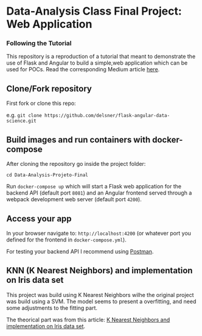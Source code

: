 # Data-Analysis Class Final Project: Web Application 
### Following the Tutorial

This repository is a reproduction of a tutorial that meant to demonstrate the use of Flask and Angular to build a simple,web application which can be used for POCs. Read the corresponding Medium article [here](https://medium.com/@dvelsner/deploying-a-simple-machine-learning-model-in-a-modern-web-application-flask-angular-docker-a657db075280).

## Clone/Fork repository

First fork or clone this repo:

e.g. `git clone https://github.com/delsner/flask-angular-data-science.git`
 

## Build images and run containers with docker-compose

After cloning the repository go inside the project folder:

`cd Data-Analysis-Projeto-Final`

Run `docker-compose up` which will start a Flask web application for the backend API (default port `8081`) and an Angular frontend served through a webpack development web server (default port `4200`).


## Access your app

In your browser navigate to: `http://localhost:4200` (or whatever port you defined for the frontend in `docker-compose.yml`).

For testing your backend API I recommend using [Postman](https://www.getpostman.com/).
  
## KNN (K Nearest Neighbors) and implementation on Iris data set
This project was build using K Nearest Neighbors wilhe the original project was build using a SVM. The model seems to present a overfitting, and need some adjustments to the fitting part.

The theorical part was from this article: [K Nearest Neighbors and implementation on Iris data set](https://medium.com/@avulurivenkatasaireddy/k-nearest-neighbors-and-implementation-on-iris-data-set-f5817dd33711).
